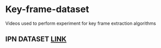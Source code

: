 # Key-frame-dataset
Videos used to perform experiment for key frame extraction algorithms
## IPN DATASET [LINK](https://github.com/GibranBenitez/IPN-hand)
